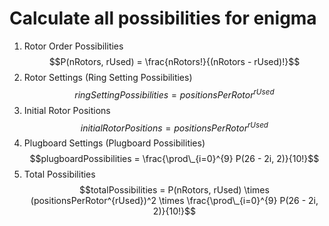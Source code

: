 # Calculate all possibilities for enigma

1. Rotor Order Possibilities
$$P(nRotors, rUsed) = \frac{nRotors!}{(nRotors - rUsed)!}$$
2. Rotor Settings (Ring Setting Possibilities)
$$ringSettingPossibilities = positionsPerRotor^{rUsed}$$
3. Initial Rotor Positions
$$initialRotorPositions = positionsPerRotor^{rUsed}$$
4. Plugboard Settings (Plugboard Possibilities)
$$plugboardPossibilities = \frac{\prod\_{i=0}^{9} P(26 - 2i, 2)}{10!}$$
5. Total Possibilities
$$totalPossibilities = P(nRotors, rUsed) \times (positionsPerRotor^{rUsed})^2 \times \frac{\prod\_{i=0}^{9} P(26 - 2i, 2)}{10!}$$
